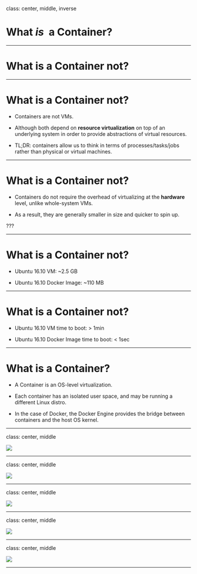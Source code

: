 class: center, middle, inverse

# What _is_&nbsp; a Container?

---

# What is a Container **not**?

---

# What is a Container **not**?

- Containers are not VMs.

- Although both depend on **resource virtualization** on top of an underlying system in order to provide abstractions of virtual resources.

- TL;DR: containers allow us to think in terms of processes/tasks/jobs rather than physical or virtual machines.

---

# What is a Container **not**?

- Containers do not require the overhead of virtualizing at the **hardware** level, unlike whole-system VMs.

- As a result, they are generally smaller in size and quicker to spin up.

???

---

# What is a Container **not**?

- Ubuntu 16.10 VM: ~2.5 GB

- Ubuntu 16.10 Docker Image: ~110 MB

---

# What is a Container **not**?

- Ubuntu 16.10 VM time to boot: > 1min

- Ubuntu 16.10 Docker Image time to boot: < 1sec

---

# What **is** a Container?

- A Container is an OS-level virtualization.

- Each container has an isolated user space, and may be running a different Linux distro.

- In the case of Docker, the Docker Engine provides the bridge between containers and the host OS kernel.

---

class: center, middle

![](https://cl.ly/0i1P002F3m0e/VMs.png)

---

class: center, middle

![](https://cl.ly/0A3U3f261G2j/Containers.png)

---

class: center, middle

![](https://cl.ly/2V0k272N3i1a/containers-vs-VM.png)

---

class: center, middle

![](https://cl.ly/0z1o2f410s3S/Screen%20Shot%202017-04-21%20at%2012.01.33.png)

---

class: center, middle

![](https://cl.ly/1E2e3I0j3y0u/Screen%20Shot%202017-04-21%20at%2011.58.06.png)

---
